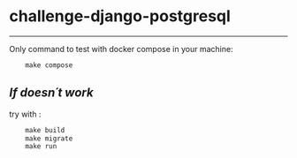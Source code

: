 # challenge-django-postgresql
---
Only command to test with docker compose in your machine:
```Makefile
    make compose
```
## *If doesn´t work*
try with :
```Makefile
    make build
    make migrate
    make run
```
